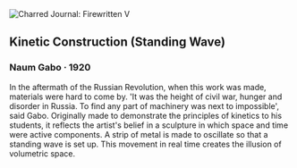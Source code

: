 <div class="artwork-of-the-day">
  <div class="container">
    <div class="img-wrapper">
      <img
        src="https://uploads2.wikiart.org/images/naum-gabo/kinetic-construction-standing-wave-1920.jpg!Large.jpg"
        alt="Charred Journal: Firewritten V" />
    </div>
    <div class="artwork-detail">
      <div class="artwork-origin"> 
        <h2 class="artwork-name">Kinetic Construction (Standing Wave)</h2>
        <h3 class="artist">
          Naum Gabo
                    ·  1920
        </h3>
      </div>
      <p class="description">
        <span class="artwork-description-text ng-binding" ng-bind-html="viewModel.ArtworkOfTheDay.Description | unsafe">In the aftermath of the Russian Revolution, when this work was made, materials were hard to come by. 'It was the height of civil war, hunger and disorder in Russia. To find any part of machinery was next to impossible', said Gabo. Originally made to demonstrate the principles of kinetics to his students, it reflects the artist's belief in a sculpture in which space and time were active components. A strip of metal is made to oscillate so that a standing wave is set up. This movement in real time creates the illusion of volumetric space. </span>
                        <div class="text-shadow-container" ng-show="showShadow" style=""></div>
      </p>
    </div>
  </div>

</div>
